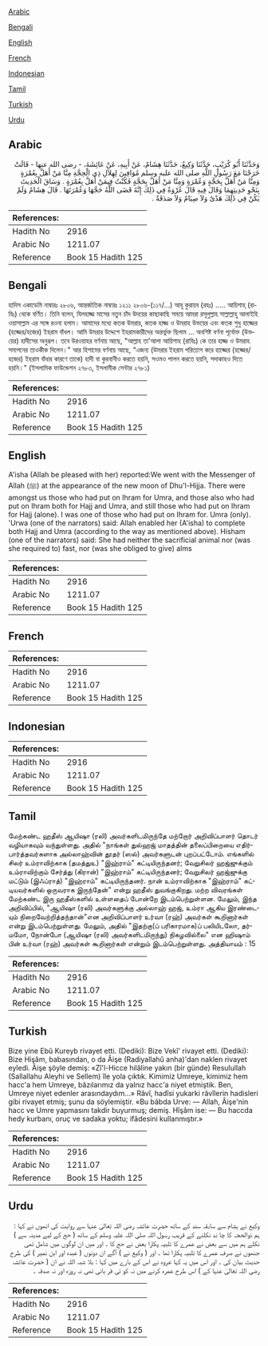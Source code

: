 [Arabic](#arabic)

[Bengali](#bengali)

[English](#english)

[French](#french)

[Indonesian](#indonesian)

[Tamil](#tamil)

[Turkish](#turkish)

[Urdu](#urdu)

## Arabic


<div dir="rtl" lang="ar" style={{fontSize:'larger',backgroundColor:'#f8f9fa',padding:20}}>
وَحَدَّثَنَا أَبُو كُرَيْبٍ، حَدَّثَنَا وَكِيعٌ، حَدَّثَنَا هِشَامٌ، عَنْ أَبِيهِ، عَنْ عَائِشَةَ، - رضى الله عنها - قَالَتْ خَرَجْنَا مَعَ رَسُولِ اللَّهِ صلى الله عليه وسلم مُوَافِينَ لِهِلاَلِ ذِي الْحِجَّةِ مِنَّا مَنْ أَهَلَّ بِعُمْرَةٍ وَمِنَّا مَنْ أَهَلَّ بِحَجَّةٍ وَعُمْرَةٍ وَمِنَّا مَنْ أَهَلَّ بِحَجَّةٍ فَكُنْتُ فِيمَنْ أَهَلَّ بِعُمْرَةٍ ‏.‏ وَسَاقَ الْحَدِيثَ بِنَحْوِ حَدِيثِهِمَا وَقَالَ فِيهِ قَالَ عُرْوَةُ فِي ذَلِكَ إِنَّهُ قَضَى اللَّهُ حَجَّهَا وَعُمْرَتَهَا ‏.‏ قَالَ هِشَامٌ وَلَمْ يَكُنْ فِي ذَلِكَ هَدْىٌ وَلاَ صِيَامٌ وَلاَ صَدَقَةٌ ‏.‏
</div>
<div style={{backgroundColor:'#f8f9fa',padding:20, marginBottom: 10}}><table> <thead> <tr> <th>References:</th> <th></th> </tr> </thead> <tbody><tr><td>Hadith No</td><td>2916</td></tr><tr><td>Arabic No</td><td>1211.07</td></tr><tr><td>Reference</td><td>Book 15 Hadith 125</td></tr></tbody></table></div>

## Bengali


<div dir="ltr" lang="bn" style={{fontSize:'larger',backgroundColor:'#f8f9fa',padding:20}}>
হাদিস একাডেমি নাম্বারঃ ২৮০৬, আন্তর্জাতিক নাম্বারঃ ১২১১ ২৮০৬-(১১৭/...) আবূ কুরায়ব (রহঃ) ..... আয়িশাহ্ (রাযিঃ) থেকে বর্ণিত। তিনি বলেন, যিলহাজ্জ মাসের নতুন চাঁদ উদয়ের কাছাকাছি সময়ে আমরা রসূলুল্লাহ সাল্লাল্লাহু আলাইহি ওয়াসাল্লাম এর সঙ্গে রওনা হলাম। আমাদের মধ্যে কতক উমরার, কতক হাজ্জ ও উমরাহ উভয়ের এবং কতক শুধু হাজ্জের (হজ্জের/হজের) ইহরাম বাঁধল। আমি উমরার উদ্দেশে ইহরামকারীদের অন্তর্ভুক্ত ছিলাম ... অবশিষ্ট বর্ণনা পূর্বোক্ত (উভয়ের) হাদীসের অনুরূপ। তবে উরওয়াহর বর্ণনায় আছে, "আল্লাহ তা'আলা আয়িশাহ (রাযিঃ) কে তার হাজ্জ ও উমরাহ সমাপনের তাওকীক দিলেন।" আর হিশামের বর্ণনায় আছে, “এজন্য (উমরার ইহরাম পরিত্যাগ করে হাজ্জের (হজ্জের/হজের) ইহরাম বাঁধার কারণে তাকে) হাদী বা কুরবানীও করতে হয়নি, সওমও পালন করতে হয়নি, সদাকাহও দিতে হয়নি।" (ইসলামিক ফাউন্ডেশন ২৭৮৩, ইসলামীক সেন্টার ২৭৮১)
</div>
<div style={{backgroundColor:'#f8f9fa',padding:20, marginBottom: 10}}><table> <thead> <tr> <th>References:</th> <th></th> </tr> </thead> <tbody><tr><td>Hadith No</td><td>2916</td></tr><tr><td>Arabic No</td><td>1211.07</td></tr><tr><td>Reference</td><td>Book 15 Hadith 125</td></tr></tbody></table></div>

## English


<div dir="ltr" lang="en" style={{fontSize:'larger',backgroundColor:'#f8f9fa',padding:20}}>
A'isha (Allah be pleased with her) reported:We went with the Messenger of Allah (ﷺ) at the appearance of the new moon of Dhu'l-Hijja. There were amongst us those who had put on Ihram for Umra, and those also who had put on Ihram both for Hajj and Umra, and still those who had put on Ihram for Hajj (alone). I was one of those who had put on Ihram for. Umra (only). 'Urwa (one of the narrators) said: Allah enabled her (A'isha) to complete both Hajj and Umra (according to the way as mentioned above). Hisham (one of the narrators) said: She had neither the sacrificial animal nor (was she required to) fast, nor (was she obliged to give) alms
</div>
<div style={{backgroundColor:'#f8f9fa',padding:20, marginBottom: 10}}><table> <thead> <tr> <th>References:</th> <th></th> </tr> </thead> <tbody><tr><td>Hadith No</td><td>2916</td></tr><tr><td>Arabic No</td><td>1211.07</td></tr><tr><td>Reference</td><td>Book 15 Hadith 125</td></tr></tbody></table></div>

## French


<div dir="ltr" lang="fr" style={{fontSize:'larger',backgroundColor:'#f8f9fa',padding:20}}>

</div>
<div style={{backgroundColor:'#f8f9fa',padding:20, marginBottom: 10}}><table> <thead> <tr> <th>References:</th> <th></th> </tr> </thead> <tbody><tr><td>Hadith No</td><td>2916</td></tr><tr><td>Arabic No</td><td>1211.07</td></tr><tr><td>Reference</td><td>Book 15 Hadith 125</td></tr></tbody></table></div>

## Indonesian


<div dir="ltr" lang="id" style={{fontSize:'larger',backgroundColor:'#f8f9fa',padding:20}}>

</div>
<div style={{backgroundColor:'#f8f9fa',padding:20, marginBottom: 10}}><table> <thead> <tr> <th>References:</th> <th></th> </tr> </thead> <tbody><tr><td>Hadith No</td><td>2916</td></tr><tr><td>Arabic No</td><td>1211.07</td></tr><tr><td>Reference</td><td>Book 15 Hadith 125</td></tr></tbody></table></div>

## Tamil


<div dir="ltr" lang="ta" style={{fontSize:'larger',backgroundColor:'#f8f9fa',padding:20}}>
மேற்கண்ட ஹதீஸ் ஆயிஷா (ரலி) அவர்களிடமிருந்தே மற்றோர் அறிவிப்பாளர் தொடர் வழியாகவும் வந்துள்ளது. அதில் "நாங்கள் துல்ஹஜ் மாதத்தின் தலைப்பிறையை எதிர்பார்த்தவர்களாக அல்லாஹ்வின் தூதர் (ஸல்) அவர்களுடன் புறப்பட்டோம். எங்களில் சிலர் உம்ராவிற்காக (தமத்துஉ) "இஹ்ராம்" கட்டியிருந்தனர்; வேறுசிலர் ஹஜ்ஜுக்கும் உம்ராவிற்கும் சேர்த்து (கிரான்) "இஹ்ராம்" கட்டியிருந்தனர்; வேறுசிலர் ஹஜ்ஜுக்கு மட்டும் (இஃப்ராத்) "இஹ்ராம்" கட்டியிருந்தனர். நான் உம்ராவிற்காக "இஹ்ராம்" கட்டியவர்களில் ஒருவராக இருந்தேன்" என்று ஹதீஸ் துவங்குகிறது. மற்ற விவரங்கள் மேற்கண்ட இரு ஹதீஸ்களில் உள்ளதைப் போன்றே இடம்பெற்றுள்ளன. மேலும், இந்த அறிவிப்பில், "ஆயிஷா (ரலி) அவர்களுக்கு அல்லாஹ் ஹஜ், உம்ரா ஆகிய இரண்டையும் நிறைவேற்றித்தந்தான்"என அறிவிப்பாளர் உர்வா (ரஹ்) அவர்கள் கூறினார்கள் என்று இடம்பெற்றுள்ளது. மேலும், அதில் "இதற்கு(ப் பரிகாரமாக)ப் பலியிடலோ, தர்மமோ, நோன்போ (ஆயிஷா (ரலி) அவர்களிடமிருந்து) நிகழவில்லை" என ஹிஷாம் பின் உர்வா (ரஹ்) அவர்கள் கூறினார்கள் என்றும் இடம்பெற்றுள்ளது. அத்தியாயம் : 15
</div>
<div style={{backgroundColor:'#f8f9fa',padding:20, marginBottom: 10}}><table> <thead> <tr> <th>References:</th> <th></th> </tr> </thead> <tbody><tr><td>Hadith No</td><td>2916</td></tr><tr><td>Arabic No</td><td>1211.07</td></tr><tr><td>Reference</td><td>Book 15 Hadith 125</td></tr></tbody></table></div>

## Turkish


<div dir="ltr" lang="tr" style={{fontSize:'larger',backgroundColor:'#f8f9fa',padding:20}}>
Bize yine Ebû Kureyb rivayet etti. (Dediki): Bize Vekî' rivayet etti. (Dediki): Bize Hişâm, babasından, o da Âişe (Radiyallahû anha)'dan naklen rivayet eyledi. Âişe şöyle demiş: «Zî'l-Hicce hilâline yakın (bir günde) Resulullah (Sallallahu Aleyhi ve Sellem) île yola çıktık. Kimimiz Umreye, kimimiz hem hacc'a hem Umreye, bâzılarımız da yalnız hacc'a niyet etmiştik. Ben, Umreye niyet edenler arasındaydım...» Râvî, hadîsi yukarki râvîlerin hadisleri gibi rivayet etmiş; şunu da söylemiştir. «Bu bâbda Urve: — Allah, Âişe'nin hacc ve Umre yapmasını takdir buyurmuş; demiş. Hîşâm ise: — Bu haccda hedy kurbanı, oruç ve sadaka yoktu; ifâdesini kullanmıştır.»
</div>
<div style={{backgroundColor:'#f8f9fa',padding:20, marginBottom: 10}}><table> <thead> <tr> <th>References:</th> <th></th> </tr> </thead> <tbody><tr><td>Hadith No</td><td>2916</td></tr><tr><td>Arabic No</td><td>1211.07</td></tr><tr><td>Reference</td><td>Book 15 Hadith 125</td></tr></tbody></table></div>

## Urdu


<div dir="rtl" lang="ur" style={{fontSize:'larger',backgroundColor:'#f8f9fa',padding:20}}>
وکیع نے ہشام سے سابقہ سند کے ساتھ حضرت عائشہ رضی اللہ تعالیٰ عنہا سے روایت کی انھوں نے کہا : ہم ذوالحجہ کا چا ند نکلنے کے قریب رسول اللہ صلی اللہ علیہ وسلم کے ساتھ ( حج کے لیے مدینہ سے ) نکلے ہم میں سے بعض نے عمرے کا تلبیہ پکارا بعض نے حج کا ۔ اور میں ان لوگوں میں شامل تھی جنھوں نے صرف عمرے کا تلبیہ پکارا تھا ۔ اور ( وکیع نے ) آگے ان دونوں ( عبدہ اور ابن نمیر ) کی طرح حدیث بیان کی ۔ اور اس میں یہ کہا عروہ نے اس کے بارے میں کہا : بلا شبہ اللہ نے ان ( حضرت عائشہ رضی اللہ تعالیٰ عنہا کے ) اس طرح عمرہ کرنے میں نہ کو ئی قر بانی تھی نہ روزہ اور نہ صدقہ ۔
</div>
<div style={{backgroundColor:'#f8f9fa',padding:20, marginBottom: 10}}><table> <thead> <tr> <th>References:</th> <th></th> </tr> </thead> <tbody><tr><td>Hadith No</td><td>2916</td></tr><tr><td>Arabic No</td><td>1211.07</td></tr><tr><td>Reference</td><td>Book 15 Hadith 125</td></tr></tbody></table></div>